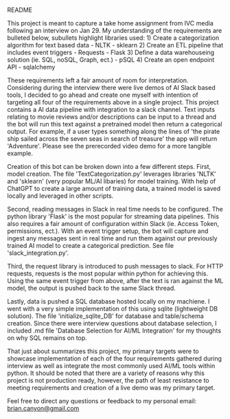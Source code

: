 README

This project is meant to capture a take home assignment from IVC media following an interview on Jan 29.
My understanding of the requirements are bulleted below, subullets highlight libraries used:
    1) Create a categorization algorithm for text based data
        - NLTK
        - sklearn
    2) Create an ETL pipeline that includes event triggers
        - Requests
        - Flask
    3) Define a data warehouseing solution (ie. SQL, noSQL, Graph, ect.)
        - pSQL
    4) Create an open endpoint API
        - sqlalchemy

These requirements left a fair amount of room for interpretation. Considering during the interview
there were live demos of AI Slack based tools, I decided to go ahead and create one myself with
intention of targeting all four of the requirements above in a single project. This project contains
a AI data pipeline with integration to a slack channel. Text inputs relating to movie reviews and/or
descriptions can be input to a thread and the bot will run this text against a pretrained model then
return a categorical output. For example, if a user types something along the lines of 'the pirate
ship sailed across the seven seas in search of treasure' the app will return 'Adventure'. Please
see the prerecorded video demo for a more tangible example.

Creation of this bot can be broken down into a few different steps. First, model creation. The file
'TextCategorization.py' leverages libraries 'NLTK' and 'sklearn' (very popular ML/AI libaries) for
model training. With help of ChatGPT to create a large amount of training data, a trained model is
saved locally and leveraged in other scripts.

Second, reading messages in Slack in real time needs to be configured. The python library 'Flask' 
is the most popular for streaming data pipelines. This also requires a fair amount of configuration
within Slack (ie. Access Token, permissions, ect.). With an event trigger setup, the bot will capture
and ingest any messages sent in real time and run them against our previously trained AI model to 
create a categorical prediction. See file 'slack_integration.py'.

Third, the request library is introduced to push messages to slack. For HTTP requests, requests is
the most popular within python for achieving this. Using the same event trigger from above, after
the text is ran against the ML model, the output is pushed back to the same Slack thread.

Lastly, data is pushed a SQL database hosted locally on my machiene. I went with a very simple
implementation of this using sqlite (lightweight DB solution). The file 'initialize_sqlite_DB' for 
database and table/schema creation. Since there were interview questions about database selection,
I included .md file 'Database Selection for AI/ML Integration' for my thoughts on why SQL remains on top.

That just about summarizes this project, my primary targets were to showcase implementation of each
of the four requirements gathered during interview as well as integrate the most commonly used AI/ML
tools within python. It should be noted that there are a variety of reasons why this project is not
production ready, however, the path of least resistance to meeting requirements and creation of a live
demo was my primary target.

Feel free to direct any questions or feedback to my personal email: brian.canyon@gmail.com